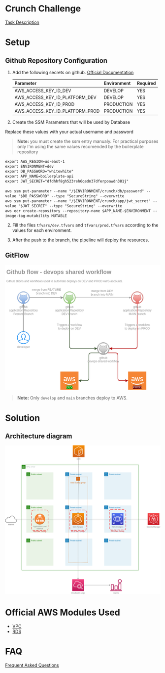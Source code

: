 # Crunch Challenge

[Task Description](./task_description.md)

# Setup
## Github Repository Configuration
1. Add the following secrets on github.
[Official Documentation](https://docs.github.com/en/actions/security-guides/using-secrets-in-github-actions)

    | Parameter| Environment | Required |
    |---|---| --- |
    | AWS_ACCESS_KEY_ID_DEV  | DEVELOP | YES |
    | AWS_ACCESS_KEY_ID_PLATFORM_DEV | DEVELOP |  YES |
    | AWS_ACCESS_KEY_ID_PROD | PRODUCTION | YES |
    | AWS_ACCESS_KEY_ID_PLATFORM_PROD | PRODUCTION | YES |

2. Create the SSM Parameters that will be used by Database

Replace these values with your actual username and password

> **Note:** you must create the ssm entry manualy.
> For practical purposes only I'm using the same values recomended by the boilerplate repository
```
export AWS_REGION=us-east-1
export ENVIRONMENT=dev
export DB_PASSWORD="whitewhite"
export APP_NAME=boilerplate-api
export JWT_SECRET="dfdhhf8gh523reh6qedn37dferpoawdn381j"

aws ssm put-parameter --name "/$ENVIRONMENT/crunch/db/password" --value "$DB_PASSWORD" --type "SecureString" --overwrite
aws ssm put-parameter --name "/$ENVIRONMENT/crunch/app/jwt_secret" --value "$JWT_SECRET" --type "SecureString" --overwrite
aws ecr create-repository --repository-name $APP_NAME-$ENVIRONMENT --image-tag-mutability MUTABLE

```

2. Fill the files `tfvars/dev.tfvars` and `tfvars/prod.tfvars` according to the values for each environment.

3. After the push to the branch, the pipeline will deploy the resources.

## GitFlow
![](./docs/terraform-pipeline.png)
> **Note:**  Only `develop` and `main` branches deploy to AWS.


# Solution

## Architecture diagram

![](./docs/architecture.png)


# Official AWS Modules Used
- [VPC](https://github.com/terraform-aws-modules/terraform-aws-vpc)
- [RDS](https://github.com/terraform-aws-modules/terraform-aws-rds)

# FAQ
[Frequent Asked Questions](faq.md)